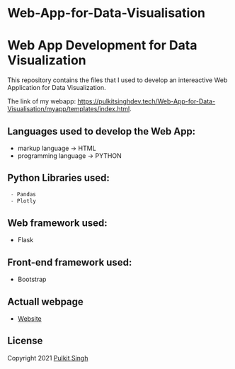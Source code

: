 # Web-App-for-Data-Visualisation
# Web App Development for Data Visualization

This repository contains the files that I used to develop an intereactive Web Application for Data Visualization.

The link of my webapp: https://pulkitsinghdev.tech/Web-App-for-Data-Visualisation/myapp/templates/index.html.

## Languages used to develop the Web App:

- markup language -> HTML 
- programming language -> PYTHON 

## Python Libraries used:
```python
 - Pandas
 - Plotly
```
## Web framework used:
- Flask
## Front-end framework used:
- Bootstrap

## Actuall webpage
- [Website](https://pulkitsinghdev.tech/Web-App-for-Data-Visualisation/myapp/templates/index.html) 

## License

Copyright 2021 <a href="https://PulkitSinghDev.github.io" >Pulkit Singh</a>
